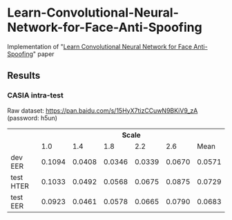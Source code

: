 # Learn-Convolutional-Neural-Network-for-Face-Anti-Spoofing
Implementation of "[Learn Convolutional Neural Network for Face Anti-Spoofing](https://arxiv.org/abs/1408.5601)" paper

## Results

### CASIA intra-test
Raw dataset: https://pan.baidu.com/s/15HyX7tizCCuwN9BKiV9_zA (password: h5un)

<table>
  <tr>
    <th rowspan="2"></th>
    <th colspan="6">Scale</th>
  </tr>
  <tr>
    <td>1.0</td>
    <td>1.4</td>
    <td>1.8</td>
    <td>2.2</td>
    <td>2.6</td>
    <td>Mean</td>
  </tr>
  <tr>
    <td>dev EER</td>
    <td>0.1094</td>
    <td>0.0408</td>
    <td>0.0346</td>
    <td>0.0339</td>
    <td>0.0670</td>
    <td>0.0571</td>
  </tr>
  <tr>
    <td>test HTER</td>
    <td>0.1033</td>
    <td>0.0492</td>
    <td>0.0568</td>
    <td>0.0675</td>
    <td>0.0875</td>
    <td>0.0729</td>
  </tr>
  <tr>
    <td>test EER</td>
    <td>0.0923</td>
    <td>0.0461</td>
    <td>0.0578</td>
    <td>0.0665</td>
    <td>0.0790</td>
    <td>0.0683</td>
  </tr>
</table>

